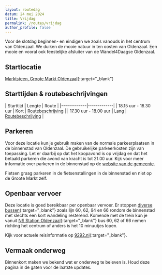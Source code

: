 ```yaml
---
layout: routedag
datum: 24 mei 2024
title: Vrijdag
permalink: /routes/vrijdag
author_profile: false
---
```


Voor de slotdag beginnen- en eindigen we zoals vanouds in het centrum van Oldenzaal. We duiken de mooie natuur in ten oosten van Oldenzaal. Een mooie en vooral ook feestelijke afsluiter van de Wandel4Daagse Oldenzaal.

## Startlocatie

[Marktsteen, Groote Markt Oldenzaal](https://goo.gl/maps/piGtQbNoBbjeQnQT6){:target="_blank"}  

## Starttijden & routebeschrijvingen

| Starttijd | Lengte | Route |
|-------------|-------------|
| 18.15 uur - 18.30 uur | Kort | [Routebeschrijving](/routes/kort/vrijdag) |
| 17.30 uur - 18.00 uur | Lang | [Routebeschrijving](/routes/lang/vrijdag) |

## Parkeren

Voor deze locatie kun je gebruik maken van de normale parkeerplaatsen in de binnenstad van Oldenzaal. De gebruikelijke parkeerkosten zijn van toepassing. Let er daarbij op dat het koopavond is op vrijdag en dat het betaald parkeren die avond van kracht is tot 21.00 uur. Kijk voor meer informatie over parkeren in de binnenstad op de [website van de gemeente](https://www.oldenzaal.nl/parkeerautomaten-plattegronden-en-tarieven).  

Fietsen graag parkeren in de fietsenstallingen in de binnenstad en niet op de Groote Markt zelf.

## Openbaar vervoer

Deze locatie is goed bereikbaar per openbaar vervoer. Er stoppen [diverse bussen](https://9292.nl/oldenzaal/bushalte-station){:target="_blank"} zoals lijn 60, 62, 64 en 66 rondom de binnenstad met slechts een kort wandeling resterend. Komende met de trein kun je vanuit [NS Station Oldenzaal](https://www.ns.nl/stationsinformatie/odz/oldenzaal){:target="_blank"} bus 60, 62 of 66 nemen richting het centrum of anders is het 10 minuutjes lopen.  

Kijk voor actuele reisinformatie op [9292.nl](https://9292.nl/){:target="_blank"}. 

## Vermaak onderweg

Binnenkort maken we bekend wat er onderweg te beleven is. Houd deze pagina in de gaten voor de laatste updates.   